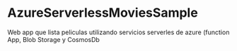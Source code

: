 # AzureServerlessMoviesSample
Web app que lista peliculas utilizando servicios serverles de azure (function App, Blob Storage y CosmosDb
